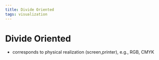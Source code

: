 ```yaml
---
title: Divide Oriented
tags: visualization
---
```


# Divide Oriented
- corresponds to physical realization (screen,printer), e.g., RGB, CMYK










